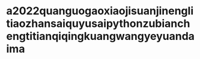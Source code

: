# a2022quanguogaoxiaojisuanjinenglitiaozhansaiquyusaipythonzubianchengtitianqiqingkuangwangyeyuandaima